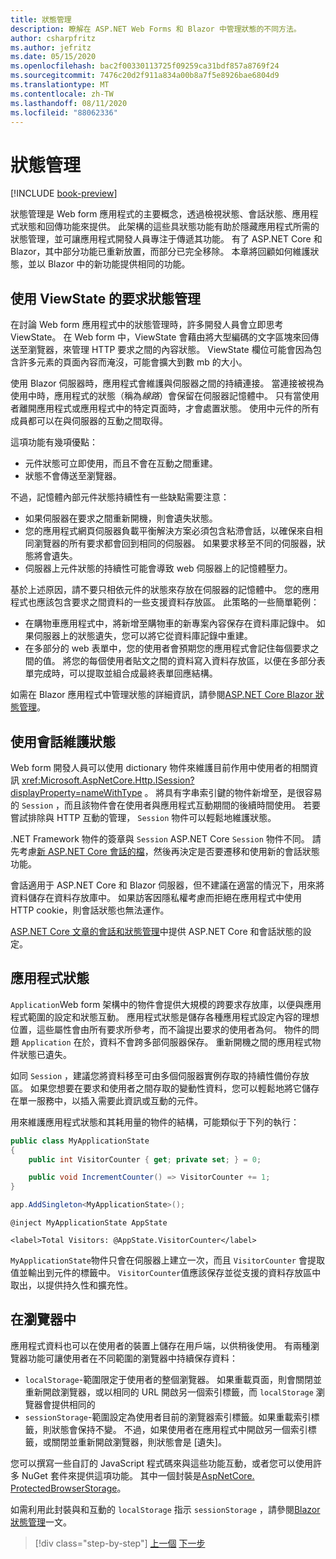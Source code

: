 ```yaml
---
title: 狀態管理
description: 瞭解在 ASP.NET Web Forms 和 Blazor 中管理狀態的不同方法。
author: csharpfritz
ms.author: jefritz
ms.date: 05/15/2020
ms.openlocfilehash: bac2f00330113725f09259ca31bdf857a8769f24
ms.sourcegitcommit: 7476c20d2f911a834a00b8a7f5e8926bae6804d9
ms.translationtype: MT
ms.contentlocale: zh-TW
ms.lasthandoff: 08/11/2020
ms.locfileid: "88062336"
---
```

# <a name="state-management"></a>狀態管理

[!INCLUDE [book-preview](../../../includes/book-preview.md)]

狀態管理是 Web form 應用程式的主要概念，透過檢視狀態、會話狀態、應用程式狀態和回傳功能來提供。 此架構的這些具狀態功能有助於隱藏應用程式所需的狀態管理，並可讓應用程式開發人員專注于傳遞其功能。 有了 ASP.NET Core 和 Blazor，其中部分功能已重新放置，而部分已完全移除。 本章將回顧如何維護狀態，並以 Blazor 中的新功能提供相同的功能。

## <a name="request-state-management-with-viewstate"></a>使用 ViewState 的要求狀態管理

在討論 Web form 應用程式中的狀態管理時，許多開發人員會立即思考 ViewState。 在 Web form 中，ViewState 會藉由將大型編碼的文字區塊來回傳送至瀏覽器，來管理 HTTP 要求之間的內容狀態。 ViewState 欄位可能會因為包含許多元素的頁面內容而淹沒，可能會擴大到數 mb 的大小。

使用 Blazor 伺服器時，應用程式會維護與伺服器之間的持續連接。 當連接被視為使用中時，應用程式的狀態（稱為*線路*）會保留在伺服器記憶體中。 只有當使用者離開應用程式或應用程式中的特定頁面時，才會處置狀態。 使用中元件的所有成員都可以在與伺服器的互動之間取得。

這項功能有幾項優點：

- 元件狀態可立即使用，而且不會在互動之間重建。
- 狀態不會傳送至瀏覽器。

不過，記憶體內部元件狀態持續性有一些缺點需要注意：

- 如果伺服器在要求之間重新開機，則會遺失狀態。
- 您的應用程式網頁伺服器負載平衡解決方案必須包含粘滯會話，以確保來自相同瀏覽器的所有要求都會回到相同的伺服器。 如果要求移至不同的伺服器，狀態將會遺失。
- 伺服器上元件狀態的持續性可能會導致 web 伺服器上的記憶體壓力。

基於上述原因，請不要只相依元件的狀態來存放在伺服器的記憶體中。 您的應用程式也應該包含要求之間資料的一些支援資料存放區。 此策略的一些簡單範例：

- 在購物車應用程式中，將新增至購物車的新專案內容保存在資料庫記錄中。 如果伺服器上的狀態遺失，您可以將它從資料庫記錄中重建。
- 在多部分的 web 表單中，您的使用者會預期您的應用程式會記住每個要求之間的值。 將您的每個使用者貼文之間的資料寫入資料存放區，以便在多部分表單完成時，可以提取並組合成最終表單回應結構。

如需在 Blazor 應用程式中管理狀態的詳細資訊，請參閱[ASP.NET Core Blazor 狀態管理](/aspnet/core/blazor/state-management)。

## <a name="maintain-state-with-session"></a>使用會話維護狀態

Web form 開發人員可以使用 dictionary 物件來維護目前作用中使用者的相關資訊 <xref:Microsoft.AspNetCore.Http.ISession?displayProperty=nameWithType> 。 將具有字串索引鍵的物件新增至，是很容易的 `Session` ，而且該物件會在使用者與應用程式互動期間的後續時間使用。 若要嘗試排除與 HTTP 互動的管理， `Session` 物件可以輕鬆地維護狀態。

.NET Framework 物件的簽章與 `Session` ASP.NET Core `Session` 物件不同。 請先考慮[新 ASP.NET Core 會話的檔](/dotnet/api/microsoft.aspnetcore.http.isession)，然後再決定是否要遷移和使用新的會話狀態功能。

會話適用于 ASP.NET Core 和 Blazor 伺服器，但不建議在適當的情況下，用來將資料儲存在資料存放庫中。 如果訪客因隱私權考慮而拒絕在應用程式中使用 HTTP cookie，則會話狀態也無法運作。

[ASP.NET Core 文章的會話和狀態管理](/aspnet/core/fundamentals/app-state#session-state)中提供 ASP.NET Core 和會話狀態的設定。

## <a name="application-state"></a>應用程式狀態

`Application`Web form 架構中的物件會提供大規模的跨要求存放庫，以便與應用程式範圍的設定和狀態互動。 應用程式狀態是儲存各種應用程式設定內容的理想位置，這些屬性會由所有要求所參考，而不論提出要求的使用者為何。 物件的問題 `Application` 在於，資料不會跨多部伺服器保存。 重新開機之間的應用程式物件狀態已遺失。

如同 `Session` ，建議您將資料移至可由多個伺服器實例存取的持續性備份存放區。 如果您想要在要求和使用者之間存取的變動性資料，您可以輕鬆地將它儲存在單一服務中，以插入需要此資訊或互動的元件。

用來維護應用程式狀態和其耗用量的物件的結構，可能類似于下列的執行：

```csharp
public class MyApplicationState
{
    public int VisitorCounter { get; private set; } = 0;

    public void IncrementCounter() => VisitorCounter += 1;
}
```

```csharp
app.AddSingleton<MyApplicationState>();
```

```razor
@inject MyApplicationState AppState

<label>Total Visitors: @AppState.VisitorCounter</label>
```

`MyApplicationState`物件只會在伺服器上建立一次，而且 `VisitorCounter` 會提取值並輸出到元件的標籤中。 `VisitorCounter`值應該保存並從支援的資料存放區中取出，以提供持久性和擴充性。

## <a name="in-the-browser"></a>在瀏覽器中

應用程式資料也可以在使用者的裝置上儲存在用戶端，以供稍後使用。 有兩種瀏覽器功能可讓使用者在不同範圍的瀏覽器中持續保存資料：

- `localStorage`-範圍限定于使用者的整個瀏覽器。 如果重載頁面，則會關閉並重新開啟瀏覽器，或以相同的 URL 開啟另一個索引標籤，而 `localStorage` 瀏覽器會提供相同的
- `sessionStorage`-範圍設定為使用者目前的瀏覽器索引標籤。如果重載索引標籤，則狀態會保持不變。 不過，如果使用者在應用程式中開啟另一個索引標籤，或關閉並重新開啟瀏覽器，則狀態會是 [遺失]。

您可以撰寫一些自訂的 JavaScript 程式碼來與這些功能互動，或者您可以使用許多 NuGet 套件來提供這項功能。 其中一個封裝是[AspNetCore. ProtectedBrowserStorage](https://www.nuget.org/packages/Microsoft.AspNetCore.ProtectedBrowserStorage)。

如需利用此封裝與和互動的 `localStorage` 指示 `sessionStorage` ，請參閱[Blazor 狀態管理](/aspnet/core/blazor/state-management#protected-browser-storage-experimental-package)一文。

>[!div class="step-by-step"]
>[上一個](pages-routing-layouts.md) 
>[下一步](forms-validation.md)
